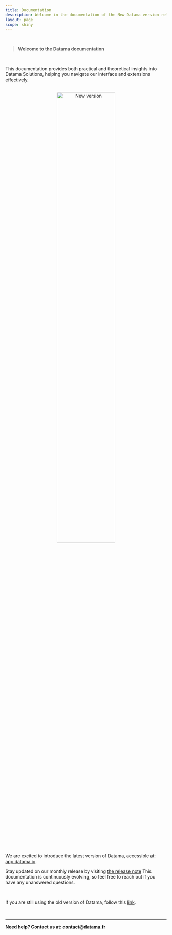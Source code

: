 ```yaml
---
title: Documentation
description: Welcome in the documentation of the New Datama version released in January 2023.
layout: page
scope: shiny
---
```


<br>

> **Welcome to the Datama documentation**

<br>

This documentation provides both practical and theoretical insights into Datama Solutions, helping you navigate our interface and extensions effectively.

<br/>

<center><img style="width:60%;" src="{{site.url}}/{{site.baseurl}}/core_app/new/images/new_version.png" alt="New version" /></center>

<br/>

We are excited to introduce the latest version of Datama, accessible at: <a href="https://app.datama.io/" target="_blank">app.datama.io</a>.

Stay updated on our monthly release by visiting [the release note]({{site.url}}/{{site.baseurl}}/release)
This documentation is continuously evolving, so feel free to reach out if you have any unanswered questions.

<br/>

If you are still using the old version of Datama, follow this [link]({{site.url}}/{{site.baseurl}}//core_app/old_docs).

<br/>

---

**Need help? Contact us at: contact@datama.fr**

